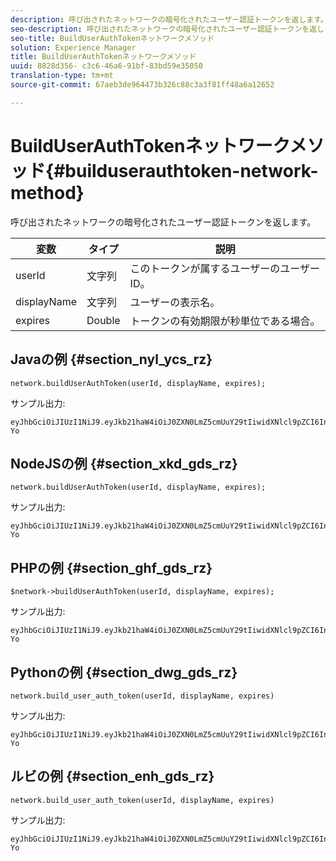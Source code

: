 ```yaml
---
description: 呼び出されたネットワークの暗号化されたユーザー認証トークンを返します。
seo-description: 呼び出されたネットワークの暗号化されたユーザー認証トークンを返します。
seo-title: BuildUserAuthTokenネットワークメソッド
solution: Experience Manager
title: BuildUserAuthTokenネットワークメソッド
uuid: 8828d356- c3c6-46a6-91bf-83bd59e35050
translation-type: tm+mt
source-git-commit: 67aeb3de964473b326c88c3a3f81ff48a6a12652

---
```



# BuildUserAuthTokenネットワークメソッド{#builduserauthtoken-network-method}

呼び出されたネットワークの暗号化されたユーザー認証トークンを返します。

| 変数 | タイプ | 説明 |
|--- |--- |--- |
| userId | 文字列 | このトークンが属するユーザーのユーザーID。 |
| displayName | 文字列 | ユーザーの表示名。 |
| expires | Double | トークンの有効期限が秒単位である場合。 |

## Javaの例 {#section_nyl_ycs_rz}

```
network.buildUserAuthToken(userId, displayName, expires); 
```

サンプル出力:

```
eyJhbGciOiJIUzI1NiJ9.eyJkb21haW4iOiJ0ZXN0LmZ5cmUuY29tIiwidXNlcl9pZCI6InN5c3RlbSIsImRpc3BsYXlfbmFtZSI6InN5c3RlbSIsImV4cGlyZXMiOjEzOTY2NTUwODN9.33GuJF_ou2O6CCV22Y3PlLUgP2Igy9vAXfmLONkt-Yo 
```

## NodeJSの例 {#section_xkd_gds_rz}

```
network.buildUserAuthToken(userId, displayName, expires); 
```

サンプル出力:

```
eyJhbGciOiJIUzI1NiJ9.eyJkb21haW4iOiJ0ZXN0LmZ5cmUuY29tIiwidXNlcl9pZCI6InN5c3RlbSIsImRpc3BsYXlfbmFtZSI6InN5c3RlbSIsImV4cGlyZXMiOjEzOTY2NTUwODN9.33GuJF_ou2O6CCV22Y3PlLUgP2Igy9vAXfmLONkt-Yo 
```

## PHPの例 {#section_ghf_gds_rz}

```
$network->buildUserAuthToken(userId, displayName, expires); 
```

サンプル出力:

```
eyJhbGciOiJIUzI1NiJ9.eyJkb21haW4iOiJ0ZXN0LmZ5cmUuY29tIiwidXNlcl9pZCI6InN5c3RlbSIsImRpc3BsYXlfbmFtZSI6InN5c3RlbSIsImV4cGlyZXMiOjEzOTY2NTUwODN9.33GuJF_ou2O6CCV22Y3PlLUgP2Igy9vAXfmLONkt-Yo
```

## Pythonの例 {#section_dwg_gds_rz}

```
network.build_user_auth_token(userId, displayName, expires) 
```

サンプル出力:

```
eyJhbGciOiJIUzI1NiJ9.eyJkb21haW4iOiJ0ZXN0LmZ5cmUuY29tIiwidXNlcl9pZCI6InN5c3RlbSIsImRpc3BsYXlfbmFtZSI6InN5c3RlbSIsImV4cGlyZXMiOjEzOTY2NTUwODN9.33GuJF_ou2O6CCV22Y3PlLUgP2Igy9vAXfmLONkt-Yo
```

## ルビの例 {#section_enh_gds_rz}

```
network.build_user_auth_token(userId, displayName, expires) 
```

サンプル出力:

```
eyJhbGciOiJIUzI1NiJ9.eyJkb21haW4iOiJ0ZXN0LmZ5cmUuY29tIiwidXNlcl9pZCI6InN5c3RlbSIsImRpc3BsYXlfbmFtZSI6InN5c3RlbSIsImV4cGlyZXMiOjEzOTY2NTUwODN9.33GuJF_ou2O6CCV22Y3PlLUgP2Igy9vAXfmLONkt-Yo
```
